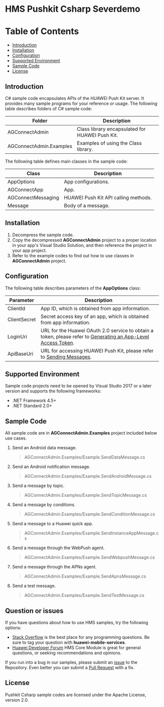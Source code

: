 # HMS Pushkit Csharp Severdemo
# Table of Contents
* [Introduction](#introduction)
* [Installation](#installation)
* [Configuration](#configuration)
* [Supported Environment](#supported-enviroment)
* [Sample Code](#sample-code)
* [License](#license)

## Introduction

C# sample code encapsulates APIs of the HUAWEI Push Kit server. It provides many sample programs for your reference or usage. The following table describes folders of C# sample code:

| Folder       | Description |
| ------------ | ----------- |
|AGConnectAdmin|Class library encapsulated for HUAWEI Push Kit.|
|AGConnectAdmin.Examples|Examples of using the Class library.|

The following table defines main classes in the sample code:

| Class       | Description |
| ----------- | ----------- |
|AppOptions|App configurations.|
|AGConnectApp|App.|
|AGConnectMessaging|HUAWEI Push Kit API calling methods.|
|Message|Body of a message.|

## Installation

1. Decompress the sample code.
2. Copy the decompressed **AGConnectAdmin** project to a proper location in your app's Visual Studio Solution, and then reference the project in your app project.
3. Refer to the example codes to find out how to use classes in **AGConnectAdmin** project.

## Configuration

The following table describes parameters of the **AppOptions** class:

| Parameter   | Description |
| ----------- | ----------- |
|ClientId|App ID, which is obtained from app information.|
|ClientSecret|Secret access key of an app, which is obtained from app information.|
|LoginUri|URL for the Huawei OAuth 2.0 service to obtain a token, please refer to [Generating an App-Level Access Token](https://developer.huawei.com/consumer/en/doc/development/parts-Guides/generating_app_level_access_token).|
|ApiBaseUri|URL for accessing HUAWEI Push Kit, please refer to [Sending Messages](https://developer.huawei.com/consumer/en/doc/development/HMS-References/push-sendapi).|

## Supported Environment

Sample code projects need to be opened by Visual Studio 2017 or a later version and supports the following frameworks:

- .NET Framework 4.5+
- .NET Standard 2.0+

## Sample Code

All sample code are in **AGConnectAdmin.Examples** project included below use cases.

1. Send an Android data message.
   > AGConnectAdmin.Examples/Example.SendDataMessage.cs
2. Send an Android notification message.
   > AGConnectAdmin.Examples/Example.SendAndroidMessage.cs
3. Send a message by topic.
   > AGConnectAdmin.Examples/Example.SendTopicMessage.cs
4. Send a message by conditions.
   > AGConnectAdmin.Examples/Example.SendConditionMessage.cs
5. Send a message to a Huawei quick app.
   > AGConnectAdmin.Examples/Example.SendInstanceAppMessage.cs
6. Send a message through the WebPush agent.
   > AGConnectAdmin.Examples/Example.SendWebpushMessage.cs
7. Send a message through the APNs agent.
   > AGConnectAdmin.Examples/Example.SendApnsMessage.cs
8. Send a test message.
   > AGConnectAdmin.Examples/Example.SendTestMessage.cs

## Question or issues
If you have questions about how to use HMS samples, try the following options:
- [Stack Overflow](https://stackoverflow.com/questions/tagged/huawei-mobile-services) is the best place for any programming questions. Be sure to tag your question with 
**huawei-mobile-services**.
- [Huawei Developer Forum](https://forums.developer.huawei.com/forumPortal/en/home?fid=0101187876626530001) HMS Core Module is great for general questions, or seeking recommendations and opinions.

If you run into a bug in our samples, please submit an [issue](https://github.com/HMS-Core/hms-push-serverdemo-csharp/issues) to the Repository. Even better you can submit a [Pull Request](https://github.com/HMS-Core/hms-push-serverdemo-csharp/pulls) with a fix.

## License
Pushkit Csharp sample codes are licensed under the Apache License, version 2.0.
